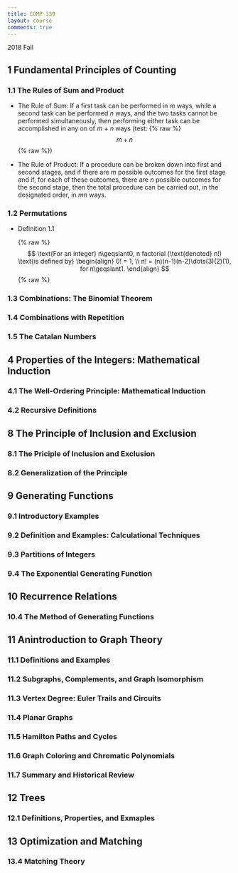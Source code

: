 ```yaml
---
title: COMP 339
layout: course
comments: true
---
```


2018 Fall

<!--more-->
## 1 Fundamental Principles of Counting

### 1.1 The Rules of Sum and Product

* The Rule of Sum: If a first task can be performed in *m* ways, while a second task can be performed *n* ways, and the two tasks cannot be performed simultaneously, then performing either task can be accomplished in any on of *m + n* ways (test: {% raw %}$$ m+n $${% raw %})

* The Rule of Product: If a procedure can be broken down into first and second stages, and if there are *m* possible outcomes for the first stage and if, for each of these outcomes, there are *n* possible outcomes for the second stage, then the total procedure can be carried out, in the designated order, in *mn* ways.

### 1.2 Permutations

* Definition 1.1

    {% raw %}
    $$
    \text{For an integer} n\geqslant0, n factorial (\text{denoted} n!) \text{is defined by}
    \begin{align}
    0! = 1, \\
    n! = (n)(n-1)(n-2)\dots(3)(2)(1), for n\geqslant1.
    \end{align}
    $$
    {% raw %}

### 1.3 Combinations: The Binomial Theorem

### 1.4 Combinations with Repetition

### 1.5 The Catalan Numbers

## 4 Properties of the Integers: Mathematical Induction

### 4.1 The Well-Ordering Principle: Mathematical Induction

### 4.2 Recursive Definitions

## 8 The Principle of Inclusion and Exclusion

### 8.1 The Priciple of Inclusion and Exclusion

### 8.2 Generalization of the Principle

## 9 Generating Functions

### 9.1 Introductory Examples

### 9.2 Definition and Examples: Calculational Techniques

### 9.3 Partitions of Integers

### 9.4 The Exponential Generating Function

## 10 Recurrence Relations

### 10.4 The Method of Generating Functions

## 11 Anintroduction to Graph Theory

### 11.1 Definitions and Examples

### 11.2 Subgraphs, Complements, and Graph Isomorphism

### 11.3 Vertex Degree: Euler Trails and Circuits

### 11.4 Planar Graphs

### 11.5 Hamilton Paths and Cycles

### 11.6 Graph Coloring and Chromatic Polynomials

### 11.7 Summary and Historical Review

## 12 Trees

### 12.1 Definitions, Properties, and Exmaples

## 13 Optimization and Matching

### 13.4 Matching Theory